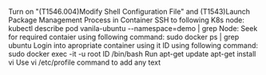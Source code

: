 Turn on "(T1546.004)Modify Shell Configuration File"
and (T1543)Launch Package Management Process in Container
SSH to following K8s node:
kubectl describe pod vanila-ubuntu --namespace=demo | grep Node:
Seek for required contaier using following command:
sudo docker ps | grep ubuntu
Login into apropriate container using it ID using following command:
sudo docker exec -it -u root ID /bin/bash
Run
apt-get update
apt-get install vi
Use vi /etc/profile command to add any text

